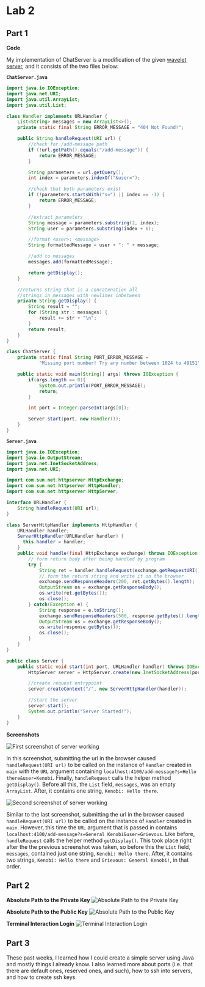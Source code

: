 # Lab 2

## Part 1
**Code**

My implementation of ChatServer is a modification of the given [wavelet server](https://github.com/ucsd-cse15l-f23/wavelet), and it consists of the two files below:

**`ChatServer.java`**
```java
import java.io.IOException;
import java.net.URI;
import java.util.ArrayList;
import java.util.List;

class Handler implements URLHandler {
    List<String> messages = new ArrayList<>();
    private static final String ERROR_MESSAGE = "404 Not Found!";

    public String handleRequest(URI url) {
        //check for /add-message path
        if (!url.getPath().equals("/add-message")) {
            return ERROR_MESSAGE;
        }

        String parameters = url.getQuery();
        int index = parameters.indexOf("&user=");

        //check that both parameters exist
        if (!parameters.startsWith("s=") || index == -1) {
            return ERROR_MESSAGE;
        }

        //extract parameters
        String message = parameters.substring(2, index);
        String user = parameters.substring(index + 6);

        //format <user>: <message>
        String formattedMessage = user + ": " + message;

        //add to messages
        messages.add(formattedMessage);

        return getDisplay();
    }

    //returns string that is a concatenation all
    //strings in messages with newlines inbetween
    private String getDisplay() {
        String result = "";
        for (String str : messages) {
            result += str + "\n";
        }
        return result;
    }
}

class ChatServer {
    private static final String PORT_ERROR_MESSAGE =
            "Missing port number! Try any number between 1024 to 49151";

    public static void main(String[] args) throws IOException {
        if(args.length == 0){
            System.out.println(PORT_ERROR_MESSAGE);
            return;
        }

        int port = Integer.parseInt(args[0]);

        Server.start(port, new Handler());
    }
}
```
**`Server.java`**
```java
import java.io.IOException;
import java.io.OutputStream;
import java.net.InetSocketAddress;
import java.net.URI;

import com.sun.net.httpserver.HttpExchange;
import com.sun.net.httpserver.HttpHandler;
import com.sun.net.httpserver.HttpServer;

interface URLHandler {
    String handleRequest(URI url);
}

class ServerHttpHandler implements HttpHandler {
    URLHandler handler;
    ServerHttpHandler(URLHandler handler) {
      this.handler = handler;
    }
    public void handle(final HttpExchange exchange) throws IOException {
        // form return body after being handled by program
        try {
            String ret = handler.handleRequest(exchange.getRequestURI());
            // form the return string and write it on the browser
            exchange.sendResponseHeaders(200, ret.getBytes().length);
            OutputStream os = exchange.getResponseBody();
            os.write(ret.getBytes());
            os.close();
        } catch(Exception e) {
            String response = e.toString();
            exchange.sendResponseHeaders(500, response.getBytes().length);
            OutputStream os = exchange.getResponseBody();
            os.write(response.getBytes());
            os.close();
        }
    }
}

public class Server {
    public static void start(int port, URLHandler handler) throws IOException {
        HttpServer server = HttpServer.create(new InetSocketAddress(port), 0);

        //create request entrypoint
        server.createContext("/", new ServerHttpHandler(handler));

        //start the server
        server.start();
        System.out.println("Server Started!");
    }
}
```
**Screenshots**

![First screenshot of server working](resources/lab-2/image-1.png)

In this screenshot, submitting the url in the browser caused `handleRequest(URI url)` to be called on the instance of `Handler` created in `main` with the `URL` argument containing `localhost:4100/add-message?s=Hello there&user=Kenobi`.
Finally, `handleRequest` calls the helper method `getDisplay()`.
Before all this, the `List` field, `messages`, was an empty `ArrayList`. After, it contains one string, `Kenobi: Hello there`.

![Second screenshot of server working](resources/lab-2/image-2.png)

Similar to the last screenshot, submitting the url in the browser caused `handleRequest(URI url)` to be called on the instance of `Handler` created in `main`.
However, this time the `URL` argument that is passed in contains `localhost:4100/add-message?s=General Kenobi&user=Grievous`.
Like before, `handleRequest` calls the helper method `getDisplay()`.
This took place right after the the previous screenshot was taken, so before this the `List` field, `messages`, contained just one string, `Kenobi: Hello there`.
After, it contains two strings, `Kenobi: Hello there` and `Grievous: General Kenobi!`, in that order.

## Part 2
**Absolute Path to the Private Key**
![Absolute Path to the Private Key](resources/lab-2/image-3.png)

**Absolute Path to the Public Key**
![Absolute Path to the Public Key](resources/lab-2/image-4.png)

**Terminal Interaction Login**
![Terminal Interaction Login](resources/lab-2/image-5.png)

## Part 3
These past weeks, I learned how I could create a simple server using Java and mostly things I already know. I also learned more about ports (i.e. that there are default ones, reserved ones, and such), how to ssh into servers, and how to create ssh keys.
